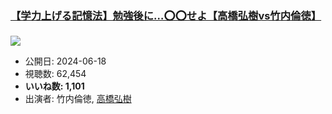 ### [【学力上げる記憶法】勉強後に…⭕️⭕️せよ【高橋弘樹vs竹内倫徳】](https://www.youtube.com/watch?v=VSul7zoU_mo)
[![](https://img.youtube.com/vi/VSul7zoU_mo/sddefault.jpg)](https://www.youtube.com/watch?v=VSul7zoU_mo)
-   公開日: 2024-06-18
-   視聴数: 62,454
-   **いいね数: 1,101**
-   出演者: 竹内倫徳, [高橋弘樹](/rehacq_fan/people/高橋弘樹 "wikilink")
